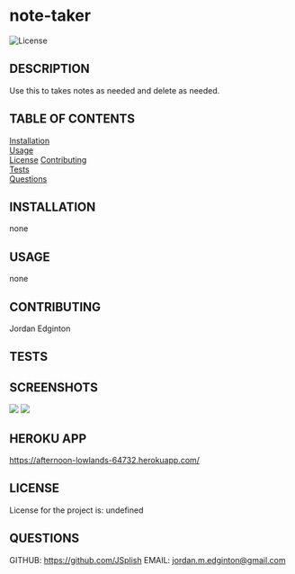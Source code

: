 # note-taker

  ![License](https://img.shields.io/badge/license-undefined-brightgreen)

  ## DESCRIPTION
  Use this to takes notes as needed and delete as needed.

  ## TABLE OF CONTENTS
  [Installation](#installation)  
  [Usage](#usage)  
  [License](#license) 
  [Contributing](#contributing)  
  [Tests](#tests)   
  [Questions](#questions)
  
  ## INSTALLATION
  none

  ## USAGE
  none

  ## CONTRIBUTING
  Jordan Edginton

  ## TESTS
  

  ## SCREENSHOTS
  <img src=./assets/images/passwordscrn.png />
  <img src=./assets/images/passwordscrn.png />

  ## HEROKU APP
  https://afternoon-lowlands-64732.herokuapp.com/

  ## LICENSE
  License for the project is: 
  undefined

  ## QUESTIONS
  GITHUB: https://github.com/JSplish
  EMAIL: jordan.m.edginton@gmail.com

